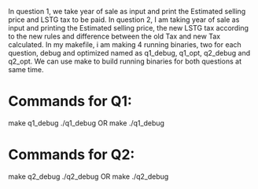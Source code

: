 In question 1, we take year of sale as input and print the Estimated selling price and LSTG tax to be paid.
In question 2, I am taking year of sale as input and printing the Estimated selling price, the new LSTG tax according to the new rules and difference between the old Tax and new Tax calculated.
In my makefile, i am making 4 running binaries, two for each question, debug and optimized named as q1_debug, q1_opt, 
q2_debug and q2_opt. We can use make to build running binaries for both questions at same time.
# Commands for Q1:
make q1_debug
./q1_debug
    OR
make
./q1_debug

# Commands for Q2:
make q2_debug
./q2_debug
    OR
make
./q2_debug